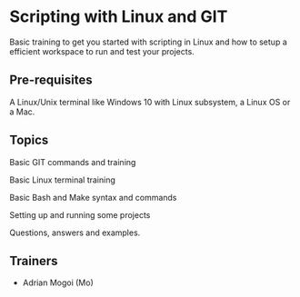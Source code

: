 # Scripting with Linux and GIT


Basic training to get you started with scripting in Linux and how to setup a efficient workspace to run and test your projects.

## Pre-requisites
A Linux/Unix terminal like Windows 10 with Linux subsystem, a Linux OS or a Mac.

## Topics

Basic GIT commands and training

Basic Linux terminal training

Basic Bash and Make syntax and commands

Setting up and running some projects

Questions, answers and examples.


## Trainers

- Adrian Mogoi (Mo)


